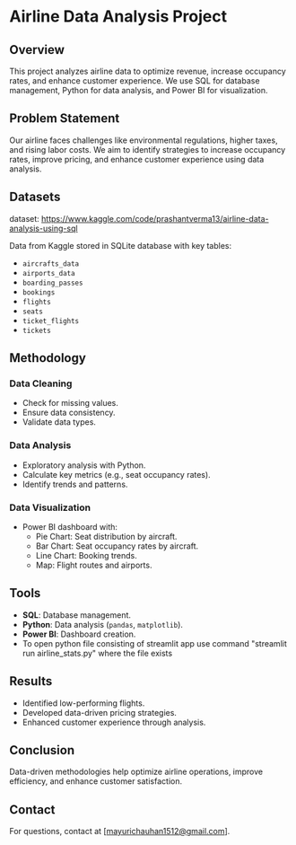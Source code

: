 # Airline Data Analysis Project

## Overview

This project analyzes airline data to optimize revenue, increase occupancy rates, and enhance customer experience. We use SQL for database management, Python for data analysis, and Power BI for visualization.

## Problem Statement

Our airline faces challenges like environmental regulations, higher taxes, and rising labor costs. We aim to identify strategies to increase occupancy rates, improve pricing, and enhance customer experience using data analysis.


## Datasets
dataset: https://www.kaggle.com/code/prashantverma13/airline-data-analysis-using-sql

Data from Kaggle stored in SQLite database with key tables:
- `aircrafts_data`
- `airports_data`
- `boarding_passes`
- `bookings`
- `flights`
- `seats`
- `ticket_flights`
- `tickets`

## Methodology

### Data Cleaning
- Check for missing values.
- Ensure data consistency.
- Validate data types.

### Data Analysis
- Exploratory analysis with Python.
- Calculate key metrics (e.g., seat occupancy rates).
- Identify trends and patterns.

### Data Visualization
- Power BI dashboard with:
  - Pie Chart: Seat distribution by aircraft.
  - Bar Chart: Seat occupancy rates by aircraft.
  - Line Chart: Booking trends.
  - Map: Flight routes and airports.

## Tools

- **SQL**: Database management.
- **Python**: Data analysis (`pandas`, `matplotlib`).
- **Power BI**: Dashboard creation.
- To open python file consisting of streamlit app use command "streamlit run airline_stats.py" where the file exists
  
## Results

- Identified low-performing flights.
- Developed data-driven pricing strategies.
- Enhanced customer experience through analysis.

## Conclusion

Data-driven methodologies help optimize airline operations, improve efficiency, and enhance customer satisfaction.

## Contact

For questions, contact at [mayurichauhan1512@gmail.com].
